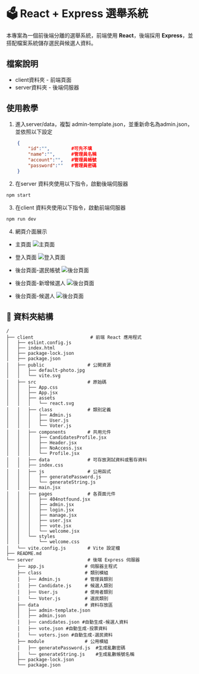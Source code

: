 # 🗳️ React + Express 選舉系統

本專案為一個前後端分離的選舉系統，前端使用 **React**，後端採用 **Express**，並搭配檔案系統儲存選民與候選人資料。


## 檔案說明
- client資料夾 - 前端頁面
- server資料夾 - 後端伺服器

## 使用教學
1. 進入server/data，複製 admin-template.json，並重新命名為admin.json，並依照以下設定 
```json
    {
        "id":"",        #可先不填
        "name":"",      #管理員名稱
        "account":"",   #管理員帳號
        "password":""   #管理員密碼
    }
```
2. 在server 資料夾使用以下指令，啟動後端伺服器
```cmd
npm start
```
3. 在client 資料夾使用以下指令，啟動前端伺服器
```cmd
npm run dev
```
4. 網頁介面展示
- 主頁面
![主頁面](https://cdn.discordapp.com/attachments/1378012005906256014/1378012026139316405/image.png?ex=683b0d35&is=6839bbb5&hm=b7358cf4c67c060febde0371726c0ee66d0934611e69d190d23c3cea62731544&) 


- 登入頁面
![登入頁面](https://cdn.discordapp.com/attachments/1378012005906256014/1378012698855477370/image.png?ex=683b0dd5&is=6839bc55&hm=b3cbf61b6114236f9118dd93d7dadcf6159debb212b21889c1aa81662a1e65b5&)


- 後台頁面-選民帳號
![後台頁面](https://cdn.discordapp.com/attachments/1378012005906256014/1378012856783736942/image.png?ex=683b0dfb&is=6839bc7b&hm=4b058113f7ea11bd482ee92aca71c887d3d12514a7104704040af1133a6b3677&s)


- 後台頁面-新增候選人
![後台頁面](https://cdn.discordapp.com/attachments/1378012005906256014/1378012902568759397/image.png?ex=683b0e06&is=6839bc86&hm=3e69a73a1605fb8d702e63e960e2515b6857478bada606905b48d284a6b144f8&)

- 後台頁面-候選人
![後台頁面](https://cdn.discordapp.com/attachments/1378012005906256014/1378012931949592576/image.png?ex=683b0e0d&is=6839bc8d&hm=638ed9a7dacdf72a7e056f8ad073c8162a42f93f7fcff061e5a7466ca347d34f&)

## 📁 資料夾結構
```
/
├── client                     # 前端 React 應用程式
│   ├── eslint.config.js
│   ├── index.html
│   ├── package-lock.json
│   ├── package.json
│   ├── public                # 公開資源
│   │   ├── default-photo.jpg
│   │   └── vite.svg
│   ├── src                   # 原始碼
│   │   ├── App.css
│   │   ├── App.jsx
│   │   ├── assets
│   │   │   └── react.svg
│   │   ├── class             # 類別定義
│   │   │   ├── Admin.js
│   │   │   ├── User.js
│   │   │   └── Voter.js
│   │   ├── components        # 共用元件
│   │   │   ├── CandidatesProfile.jsx
│   │   │   ├── Header.jsx
│   │   │   ├── NoAccess.jsx
│   │   │   └── Profile.jsx
│   │   ├── data              # 可存放測試資料或暫存資料
│   │   ├── index.css
│   │   ├── js                # 公用函式
│   │   │   ├── generatePassword.js
│   │   │   └── generateString.js
│   │   ├── main.jsx
│   │   ├── pages             # 各頁面元件
│   │   │   ├── 404notfound.jsx
│   │   │   ├── admin.jsx
│   │   │   ├── login.jsx
│   │   │   ├── manage.jsx
│   │   │   ├── user.jsx
│   │   │   ├── vote.jsx
│   │   │   └── welcome.jsx
│   │   └── styles
│   │       └── welcome.css
│   └── vite.config.js        # Vite 設定檔
├── README.md
└── server                    # 後端 Express 伺服器
    ├── app.js               # 伺服器主程式
    ├── class                # 類別模組
    │   ├── Admin.js         # 管理員類別
    │   ├── Candidate.js     # 候選人類別
    │   ├── User.js          # 使用者類別
    │   └── Voter.js         # 選民類別
    ├── data                 # 資料存放區
    │   ├── admin-template.json
    │   ├── admin.json
    │   ├── candidates.json #自動生成-候選人資料
    │   ├── vote.json #自動生成-投票資料
    │   └── voters.json #自動生成-選民資料
    ├── module               # 公用模組
    │   ├── generatePassword.js  #生成亂數密碼
    │   └── generateString.js    #生成亂數帳號名稱
    ├── package-lock.json
    └── package.json
```
